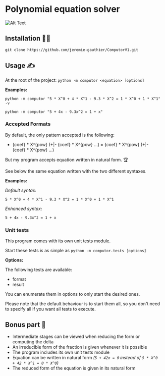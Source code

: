 # Polynomial equation solver

![Alt Text](https://media2.giphy.com/media/9cpXRPjZuo6pq/giphy.gif?cid=ecf05e474ac62853aba498f4c88ac857ff07c383d3b2efd0&rid=giphy.gif)

## Installation 👨‍💻

```git clone https://github.com/jeremie-gauthier/ComputorV1.git```

## Usage ✍️

At the root of the project: ```python -m computor <equation> [options]```

**Examples:**

```python -m computor "5 * X^0 + 4 * X^1 - 9.3 * X^2 = 1 * X^0 + 1 * X^1" -v```

```python -m computor "5 + 4x - 9.3x^2 = 1 + x"```

### Accepted Formats

By default, the only pattern accepted is the following:

- {coef} \* X^{pow} (+|- {coef} \* X^{pow} ...) = {coef} \* X^{pow} (+|- {coef} \* X^{pow} ...)

But my program accepts equation written in natural form. 🏆

See below the same equation written with the two different syntaxes.

**Examples:**

_Default syntax:_

```5 * X^0 + 4 * X^1 - 9.3 * X^2 = 1 * X^0 + 1 * X^1```

_Enhanced syntax:_

```5 + 4x - 9.3x^2 = 1 + x```

### Unit tests

This program comes with its own unit tests module.

Start these tests is as simple as ```python -m computor.tests [options]```

**Options:**

The following tests are available:
- format
- result

You can enumerate them in options to only start the desired ones.

Please note that the default behaviour is to start them all, so you don't need to specify all if you want all tests to execute.

## Bonus part 🚀

- Intermediate stages can be viewed when reducing the form or computing the delta
- An irreducible form of the fraction is given whenever it is possible
- The program includes its own unit tests module
- Equation can be written in natural form _(```5 + 42x = 0``` instead of ```5 * X^0 + 42 * X^1 = 0 * X^0```)_
- The reduced form of the equation is given in its natural form

